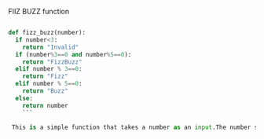 FIIZ BUZZ function

```python

def fizz_buzz(number):
  if number<3:
    return "Invalid"
  if (number%3==0 and number%5==0):
    return "FizzBuzz"
  elif number % 3==0:
    return "Fizz"
  elif number % 5==0:
    return "Buzz"
  else:
    return number
    ```
    
 This is a simple function that takes a number as an input.The number should be dvisible by 3,5 or both .In each case,it returns the strings "Fizz","Buzz" and "FizzBuzz" if the number is divisible by 3,5 or both respectively.
 

